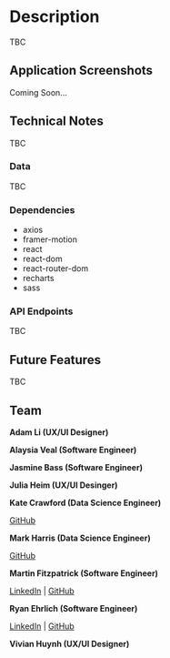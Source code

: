 # Description
TBC

## Application Screenshots
Coming Soon...

## Technical Notes
TBC

### Data
TBC

### Dependencies
 - axios
 - framer-motion
 - react
 - react-dom
 - react-router-dom
 - recharts
 - sass

### API Endpoints
TBC

## Future Features
TBC

## Team

**Adam Li (UX/UI Designer)**
<!-- [LinkedIn](https://www.linkedin.com/in/NAME/) | -->
<!-- [GitHub](https://github.com/NAME) -->

**Alaysia Veal (Software Engineer)**
<!-- [LinkedIn](https://www.linkedin.com/in/NAME/) | -->
<!-- [GitHub](https://github.com/NAME) -->

**Jasmine Bass (Software Engineer)**
<!-- [LinkedIn](https://www.linkedin.com/in/NAME/) | -->
<!-- [GitHub](https://github.com/NAME) -->

**Julia Heim (UX/UI Desinger)**
<!-- [LinkedIn](https://www.linkedin.com/in/NAME/) | -->
<!-- [GitHub](https://github.com/NAME) -->

**Kate Crawford (Data Science Engineer)**
<!-- [LinkedIn](https://www.linkedin.com/in/NAME/) | -->
[GitHub](https://github.com/codewithkate)

**Mark Harris (Data Science Engineer)**
<!-- [LinkedIn](https://www.linkedin.com/in/NAME/) | -->
[GitHub](https://github.com/MarkCHarris)

**Martin Fitzpatrick (Software Engineer)**

[LinkedIn](https://www.linkedin.com/in/martinj-fitzpatrick/) |
[GitHub](https://github.com/krsnamara)

**Ryan Ehrlich (Software Engineer)**

[LinkedIn](https://www.linkedin.com/in/ryanehrlich/) |
[GitHub](https://github.com/Jagerziel)

**Vivian Huynh (UX/UI Designer)**
<!-- [LinkedIn](https://www.linkedin.com/in/NAME/) | -->
<!-- [GitHub](https://github.com/NAME) -->

 